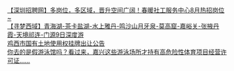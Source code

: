  
[【深圳招聘网】多岗位，多区域，晋升空间广阔！春暖社工服务中心8月热招岗位~](http://www.dianyue.me/archives/411/1tg3zf2jt6n8mj2s/)  
[【寻梦西域】青海湖-茶卡盐湖-水上雅丹-鸣沙山月牙泉-莫高窟-嘉峪关-张掖丹霞-天境祁连-门源9日深度游](http://www.dianyue.me/archives/976/v212zr1mdl80klqc/)  
[鸡西市国有土地使用权挂牌出让公告](http://www.dianyue.me/archives/557/5ilybsinhsqcskmt/)  
[你去的是假游泳馆吗？看过来，嘉兴这些游泳场所才持有高危险性体育项目经营许可证……](http://www.dianyue.me/archives/360/t24tun8akcb36kct/)
